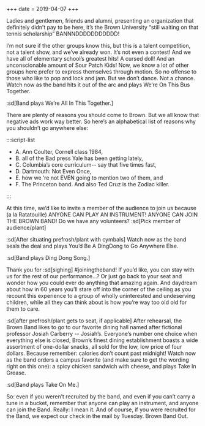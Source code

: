 +++
date = 2019-04-07
+++

Ladies and gentlemen, friends and alumni, presenting an organization that definitely didn’t pay to be here, it’s the Brown University “still waiting on that tennis scholarship” BANNNDDDDDDDDDDD!

I’m not sure if the other groups know this, but this is a talent competition, not a talent show, and we’ve already won. It’s not even a contest! And we have all of elementary school’s greatest hits! A cursed doll! And an unconscionable amount of Sour Patch Kids! Now, we know a lot of other groups here prefer to express themselves through motion. So no offense to those who like to pop and lock and jam. But we don’t dance. Not a chance. Watch now as the band hits it out of the arc and plays We’re On This Bus Together.

:sd[Band plays We’re All In This Together.]

There are plenty of reasons you should come to Brown. But we all know that negative ads work way better. So here’s an alphabetical list of reasons why you shouldn’t go anywhere else:

:::script-list

- A. Ann Coulter, Cornell class 1984,
- B. all of the Bad press Yale has been getting lately,
- C. Columbia’s core curriculum-- say that five times fast,
- D. Dartmouth: Not Even Once,
- E. how we ’re not EVEN going to mention two of them, and
- F. The Princeton band. And also Ted Cruz is the Zodiac killer.

:::

At this time, we’d like to invite a member of the audience to join us because (a la Ratatouille) ANYONE CAN PLAY AN INSTRUMENT! ANYONE CAN JOIN THE BROWN BAND! Do we have any volunteers? :sd[Pick member of audience/plant]

:sd[After situating prefrosh/plant with cymbals] Watch now as the band seals the deal and plays You’d Be A DingDong to Go Anywhere Else.

:sd[Band plays Ding Dong Song.]

Thank you for :sd[sighing] #joiningtheband! If you’d like, you can stay with us for the rest of our performance...? Or just go back to your seat and wonder how you could ever do anything that amazing again. And daydream about how in 60 years you’ll stare off into the corner of the ceiling as you recount this experience to a group of wholly uninterested and undeserving children, while all they can think about is how you’re way too old old for them to care.

:sd[after prefrosh/plant gets to seat, if applicable] After rehearsal, the Brown Band likes to go to our favorite dining hall named after fictional professor Josiah Carberry -- Josiah’s. Everyone’s number one choice when everything else is closed, Brown’s finest dining establishment boasts a wide assortment of one-dollar snacks, all sold for the low, low price of four dollars. Because remember: calories don’t count past midnight! Watch now as the band orders a campus favorite (and make sure to get the wording right on this one): a spicy chicken sandwich with cheese, and plays Take In Grease.

:sd[Band plays Take On Me.]

So: even if you weren’t recruited by the band, and even if you can’t carry a tune in a bucket, remember that anyone can play an instrument, and anyone can join the Band. Really: I mean it. And of course, if you were recruited for the Band, we expect our check in the mail by Tuesday. Brown Band Out.
